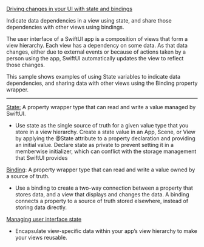 [Driving changes in your UI with state and bindings](https://developer.apple.com/tutorials/swiftui-concepts/driving-changes-in-your-ui-with-state-and-bindings)

Indicate data dependencies in a view using state, and share those dependencies with other views using bindings.

The user interface of a SwiftUI app is a composition of views that form a view hierarchy. Each view has a dependency
on some data. As that data changes, either due to external events or because of actions taken by a person using the app,
SwiftUI automatically updates the view to reflect those changes.

This sample shows examples of using State variables to indicate data dependencies, and sharing data with other views
using the Binding property wrapper.

- - - -

[State:](https://developer.apple.com/documentation/swiftui/state)  A property wrapper type that can read and write a value managed by SwiftUI.

* Use state as the single source of truth for a given value type that you store in a view hierarchy. Create a state value in an App, Scene, or View by applying the @State attribute to a property declaration and providing an initial value. Declare state as private to prevent setting it in a memberwise initializer, which can conflict with the storage management that SwiftUI provides

[Binding](https://developer.apple.com/documentation/swiftui/binding): A property wrapper type that can read and write a value owned by a source of truth.

* Use a binding to create a two-way connection between a property that stores data, and a view that displays and changes the data. A binding connects a property to a source of truth stored elsewhere, instead of storing data directly.

[Managing user interface state](https://developer.apple.com/documentation/swiftui/managing-user-interface-state)

* Encapsulate view-specific data within your app’s view hierarchy to make your views reusable.
